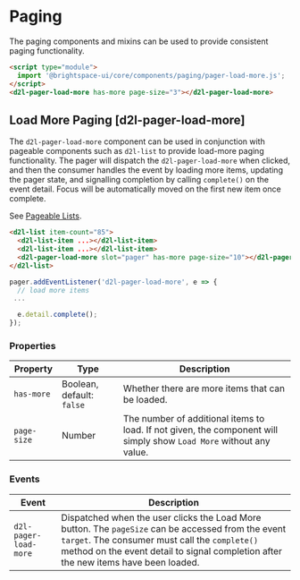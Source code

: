 # Paging

The paging components and mixins can be used to provide consistent paging functionality.

<!-- docs: demo -->
```html
<script type="module">
  import '@brightspace-ui/core/components/paging/pager-load-more.js';
</script>
<d2l-pager-load-more has-more page-size="3"></d2l-pager-load-more>
```

## Load More Paging [d2l-pager-load-more]

The `d2l-pager-load-more` component can be used in conjunction with pageable components such as `d2l-list` to provide load-more paging functionality. The pager will dispatch the `d2l-pager-load-more` when clicked, and then the consumer handles the event by loading more items, updating the pager state, and signalling completion by calling `complete()` on the event detail. Focus will be automatically moved on the first new item once complete.

See [Pageable Lists](../../components/list/#pageable-lists).

```html
<d2l-list item-count="85">
  <d2l-list-item ...></d2l-list-item>
  <d2l-list-item ...></d2l-list-item>
  <d2l-pager-load-more slot="pager" has-more page-size="10"></d2l-pager-load-more>
</d2l-list>
```

```javascript
pager.addEventListener('d2l-pager-load-more', e => {
  // load more items
 ...

  e.detail.complete();
});
```

### Properties
| Property | Type | Description |
|---|---|---|
| `has-more` | Boolean, default: `false` | Whether there are more items that can be loaded. |
| `page-size` | Number | The number of additional items to load. If not given, the component will simply show `Load More` without any value. |

### Events

| Event | Description |
|---|---|
| `d2l-pager-load-more` | Dispatched when the user clicks the Load More button. The `pageSize` can be accessed from the event `target`. The consumer must call the `complete()` method on the event detail to signal completion after the new items have been loaded. |
